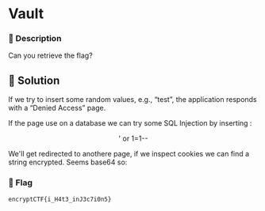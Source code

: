# Vault
### 📄 Description
Can you retrieve the flag?
## 🔑 Solution 

If we try to insert some random values, e.g., “test”, the application responds with a “Denied Access” page.

If the page use on a database we can try some SQL Injection by inserting :

<p align="center">' or 1=1--</p>

We'll get redirected to anothere page, if we inspect cookies we can find a string encrypted. Seems base64 so: 

### 🚩 Flag
```plain
encryptCTF{i_H4t3_inJ3c7i0n5}
```
